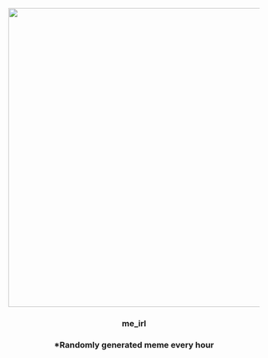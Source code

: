 <p align="center">
        <img src="https://i.redd.it/tuxgimdonn091.jpg" width="600" height="600">
        </p>
        <h3 align="center">me_irl</h3>
        <h3 align="center">*Randomly generated meme every hour</h3>
    